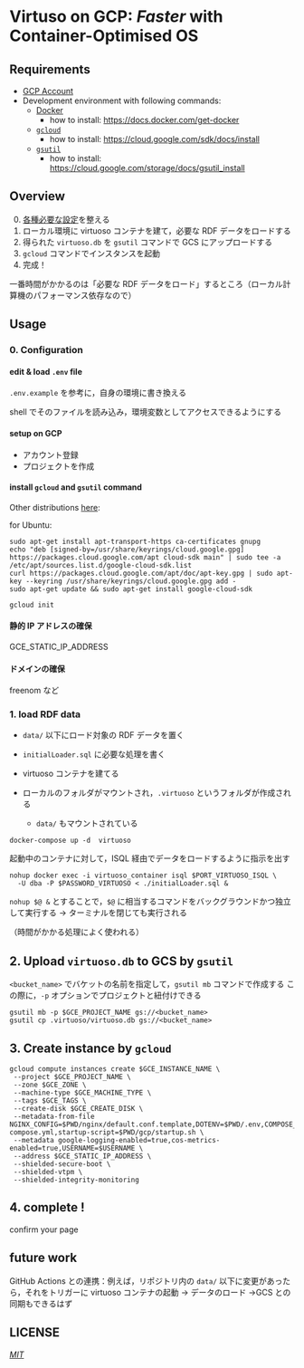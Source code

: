# Virtuso on GCP: _Faster_ with Container-Optimised OS

## Requirements

- [GCP Account](https://cloud.google.com)
- Development environment with following commands:
  - [Docker](https://www.docker.com)
    - how to install: https://docs.docker.com/get-docker
  - [`gcloud`](https://cloud.google.com/sdk/gcloud)
    - how to install: https://cloud.google.com/sdk/docs/install
  - [`gsutil`](https://cloud.google.com/storage/docs/gsutil)
    - how to install: https://cloud.google.com/storage/docs/gsutil_install

## Overview

0. [各種必要な設定]()を整える
1. ローカル環境に virtuoso コンテナを建て，必要な RDF データをロードする
2. 得られた `virtuoso.db` を `gsutil` コマンドで GCS にアップロードする
3. `gcloud` コマンドでインスタンスを起動
4. 完成！

一番時間がかかるのは「必要な RDF データをロード」するところ（ローカル計算機のパフォーマンス依存なので）

## Usage

### 0. Configuration

#### edit & load `.env` file

`.env.example` を参考に，自身の環境に書き換える

shell でそのファイルを読み込み，環境変数としてアクセスできるようにする

#### setup on GCP

- アカウント登録
- プロジェクトを作成

#### install `gcloud` and `gsutil` command

Other distributions [here](https://cloud.google.com/sdk/docs/install#installation_instructions):

for Ubuntu:

```shell
sudo apt-get install apt-transport-https ca-certificates gnupg
echo "deb [signed-by=/usr/share/keyrings/cloud.google.gpg] https://packages.cloud.google.com/apt cloud-sdk main" | sudo tee -a /etc/apt/sources.list.d/google-cloud-sdk.list
curl https://packages.cloud.google.com/apt/doc/apt-key.gpg | sudo apt-key --keyring /usr/share/keyrings/cloud.google.gpg add -
sudo apt-get update && sudo apt-get install google-cloud-sdk
```

```shell
gcloud init
```

#### 静的 IP アドレスの確保

GCE_STATIC_IP_ADDRESS

#### ドメインの確保

freenom など

### 1. load RDF data

- `data/` 以下にロード対象の RDF データを置く
- `initialLoader.sql` に必要な処理を書く

- virtuoso コンテナを建てる
- ローカルのフォルダがマウントされ，`.virtuoso` というフォルダが作成される
  - `data/` もマウントされている

```shell
docker-compose up -d  virtuoso
```

起動中のコンテナに対して，ISQL 経由でデータをロードするように指示を出す

```shell
nohup docker exec -i virtuoso_container isql $PORT_VIRTUOSO_ISQL \
  -U dba -P $PASSWORD_VIRTUOSO < ./initialLoader.sql &
```

`nohup $@ &` とすることで，`$@` に相当するコマンドをバックグラウンドかつ独立して実行する
→ ターミナルを閉じても実行される

（時間がかかる処理によく使われる）

## 2. Upload `virtuoso.db` to GCS by `gsutil`

`<bucket_name>` でバケットの名前を指定して，`gsutil mb` コマンドで作成する
この際に，`-p` オプションでプロジェクトと紐付けできる

```shell
gsutil mb -p $GCE_PROJECT_NAME gs://<bucket_name>
gsutil cp .virtuoso/virtuoso.db gs://<bucket_name>
```

## 3. Create instance by `gcloud`

```shell
gcloud compute instances create $GCE_INSTANCE_NAME \
 --project $GCE_PROJECT_NAME \
 --zone $GCE_ZONE \
 --machine-type $GCE_MACHINE_TYPE \
 --tags $GCE_TAGS \
 --create-disk $GCE_CREATE_DISK \
 --metadata-from-file NGINX_CONFIG=$PWD/nginx/default.conf.template,DOTENV=$PWD/.env,COMPOSE_FILE=$PWD/docker-compose.yml,startup-script=$PWD/gcp/startup.sh \
 --metadata google-logging-enabled=true,cos-metrics-enabled=true,USERNAME=$USERNAME \
 --address $GCE_STATIC_IP_ADDRESS \
 --shielded-secure-boot \
 --shielded-vtpm \
 --shielded-integrity-monitoring
```

## 4. complete !

confirm your page

## future work

GitHub Actions との連携：例えば，リポジトリ内の `data/` 以下に変更があったら，それをトリガーに virtuoso コンテナの起動 → データのロード →GCS との同期もできるはず

## LICENSE

[_MIT_](https://github.com/Ningensei848/virtuoso-on-gcp-with-cos/blob/main/LICENSE)
